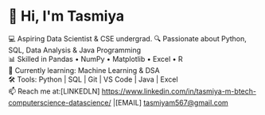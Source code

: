 # 👋 Hi, I'm Tasmiya

💻 Aspiring Data Scientist & CSE undergrad.
🔍 Passionate about Python, SQL, Data Analysis & Java Programming  
📊 Skilled in Pandas • NumPy • Matplotlib • Excel • R  
🚀 Currently learning: Machine Learning & DSA  
🛠️ Tools: Python | SQL | Git | VS Code | Java | Excel  
📫 Reach me at:[LINKEDLN] https://www.linkedin.com/in/tasmiya-m-btech-computerscience-datascience/ |[EMAIL] tasmiyam567@gmail.com
